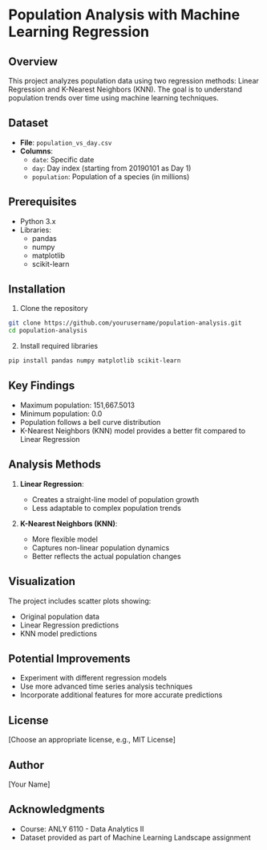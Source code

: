 # Population Analysis with Machine Learning Regression

## Overview
This project analyzes population data using two regression methods: Linear Regression and K-Nearest Neighbors (KNN). The goal is to understand population trends over time using machine learning techniques.

## Dataset
- **File**: `population_vs_day.csv`
- **Columns**:
  - `date`: Specific date
  - `day`: Day index (starting from 20190101 as Day 1)
  - `population`: Population of a species (in millions)

## Prerequisites
- Python 3.x
- Libraries:
  - pandas
  - numpy
  - matplotlib
  - scikit-learn

## Installation
1. Clone the repository
```bash
git clone https://github.com/yourusername/population-analysis.git
cd population-analysis
```

2. Install required libraries
```bash
pip install pandas numpy matplotlib scikit-learn
```

## Key Findings
- Maximum population: 151,667.5013
- Minimum population: 0.0
- Population follows a bell curve distribution
- K-Nearest Neighbors (KNN) model provides a better fit compared to Linear Regression

## Analysis Methods
1. **Linear Regression**: 
   - Creates a straight-line model of population growth
   - Less adaptable to complex population trends

2. **K-Nearest Neighbors (KNN)**:
   - More flexible model
   - Captures non-linear population dynamics
   - Better reflects the actual population changes

## Visualization
The project includes scatter plots showing:
- Original population data
- Linear Regression predictions
- KNN model predictions

## Potential Improvements
- Experiment with different regression models
- Use more advanced time series analysis techniques
- Incorporate additional features for more accurate predictions

## License
[Choose an appropriate license, e.g., MIT License]

## Author
[Your Name]

## Acknowledgments
- Course: ANLY 6110 - Data Analytics II
- Dataset provided as part of Machine Learning Landscape assignment
